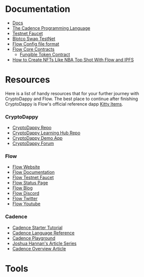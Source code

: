 # Documentation

* [Docs](https://docs.onflow.org)
* [The Cadence Programming Language](https://docs.onflow.org/cadence/language/)
* [Testnet Faucet](https://testnet-faucet.onflow.org)
* [Blotco Swap TestNet](https://swap-testnet.blocto.app/)
* [Flow Config file format](https://docs.onflow.org/flow-cli/configuration/)
* [Flow Core Contracts](https://docs.onflow.org/core-contracts/)
  * [Fungible Token Contract](https://docs.onflow.org/core-contracts/fungible-token/)
* [How to Create NFTs Like NBA Top Shot With Flow and IPFS](https://medium.com/pinata/how-to-create-nfts-like-nba-top-shot-with-flow-and-ipfs-701296944bf)


<div class="layout__Content-sc-kguczs-1 eFfSgN"><h1>Resources</h1><p>Here is a list of handy resources that for your further journey with CryptoDappy and Flow.
The best place to continue after finishing CryptoDappy is Flow's official reference dapp
<a href="https://github.com/onflow/kitty-items">Kitty Items</a>.</p><h3>CryptoDappy</h3><ul><li><a href="https://github.com/bebner/crypto-dappy">CryptoDappy Repo</a></li><li><a href="https://github.com/bebner/crypto-dappy-learning-hub">CryptoDappy Learning Hub Repo</a></li><li><a href="https://ds5644cbkdnqk.cloudfront.net/">CryptoDappy Demo App</a></li><li><a href="https://forum.onflow.org/">CryptoDappy Forum</a></li></ul><h3>Flow</h3><ul><li><a href="https://onflow.org">Flow Website</a></li><li><a href="https://docs.onflow.org">Flow Documentation</a></li><li><a href="https://testnet-faucet.onflow.org/">Flow Testnet Faucet</a></li><li><a href="https://docs.onflow.org/status/">Flow Status Page</a></li><li><a href="https://onflow.org/blog/">Flow Blog</a></li><li><a href="https://onflow.org/discord">Flow Discord</a></li><li><a href="https://twitter.com/flow_blockchain">Flow Twitter</a></li><li><a href="https://www.youtube.com/channel/UCs9r5lqmYQsKCpLB9jKwocg">Flow Youtube</a></li></ul><h3>Cadence</h3><ul><li><a href="https://testnet-faucet.onflow.org/">Cadence Starter Tutorial</a></li><li><a href="https://docs.onflow.org/cadence/language/">Cadence Language Reference</a></li><li><a href="https://play.onflow.org/">Cadence Playground</a></li><li><a href="https://joshuahannan.medium.com/">Joshua Hannan's Article Series</a></li><li><a href="https://www.onflow.org/post/flow-blockchain-cadence-programming-language-resources-assets">Cadence Overview Article</a></li></ul></div>

# Tools

